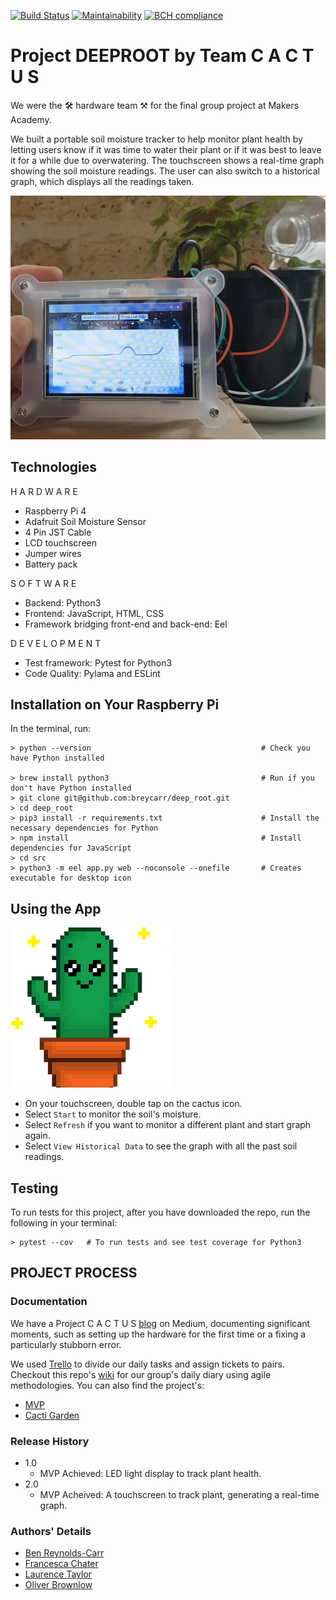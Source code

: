 [![Build Status](https://travis-ci.com/breycarr/deep_root.svg?branch=master)](https://travis-ci.com/breycarr/deep_root) [![Maintainability](https://api.codeclimate.com/v1/badges/3dc1d964235155d65b53/maintainability)](https://codeclimate.com/github/breycarr/deep_root/maintainability) [![BCH compliance](https://bettercodehub.com/edge/badge/breycarr/deep_root?branch=master)](https://bettercodehub.com/)

# Project DEEPROOT by Team C A C T U S
We were the 🛠  hardware team ⚒ for the final group project at Makers Academy.  

We built a portable soil moisture tracker to help monitor plant health by letting users know if it was time to water their plant or if it was best to leave it for a while due to overwatering. The touchscreen shows a real-time graph showing the soil moisture readings. The user can also switch to a historical graph, which displays all the readings taken.

![final](public/images/final.png)

## Technologies 

H A R D W A R E 

* Raspberry Pi 4 
* Adafruit Soil Moisture Sensor
* 4 Pin JST Cable
* LCD touchscreen
* Jumper wires
* Battery pack 

S O F T W A R E 
* Backend: Python3
* Frontend: JavaScript, HTML, CSS
* Framework bridging front-end and back-end: Eel

D E V E L O P M E N T
* Test framework: Pytest for Python3 
* Code Quality: Pylama and ESLint

## Installation on Your Raspberry Pi

In the terminal, run:

```
> python --version                                      # Check you have Python installed

> brew install python3                                  # Run if you don't have Python installed 
> git clone git@github.com:breycarr/deep_root.git
> cd deep_root
> pip3 install -r requirements.txt                      # Install the necessary dependencies for Python
> npm install                                           # Install dependencies for JavaScript 
> cd src
> python3 -m eel app.py web --noconsole --onefile       # Creates executable for desktop icon
```

## Using the App


![Cacti](public/images/app_icon.png_256x256.png)
- On your touchscreen, double tap on the cactus icon.
- Select `Start` to monitor the soil's moisture.
- Select `Refresh` if you want to monitor a different plant and start graph again.
- Select `View Historical Data` to see the graph with all the past soil readings.



## Testing

To run tests for this project, after you have downloaded the repo, run the following in your terminal:

```
> pytest --cov   # To run tests and see test coverage for Python3     
```

## PROJECT PROCESS


### Documentation

We have a Project C A C T U S [blog](https://medium.com/@makers_c_a_c_t_u_s) on Medium, documenting significant moments, such as setting up the hardware for the first time or a fixing a particularly stubborn error.

We used [Trello](https://trello.com/b/DZAhiebz/c-a-c-t-u-s) to divide our daily tasks and assign tickets to pairs. Checkout this repo's [wiki](https://github.com/breycarr/deep_root/wiki) for our group's daily diary using agile methodologies. You can also find the project's:
- [MVP](https://github.com/breycarr/deep_root/wiki/MVP)
- [Cacti Garden](https://github.com/breycarr/deep_root/wiki/Cacti-Garden)


### Release History

* 1.0
    * MVP Achieved: LED light display to track plant health.
* 2.0
    * MVP Acheived: A touchscreen to track plant, generating a real-time graph.


### Authors' Details

* [Ben Reynolds-Carr](https://github.com/breycarr) 
* [Francesca Chater](https://github.com/fetc90) 
* [Laurence Taylor](https://github.com/LaurenceTaylor) 
* [Oliver Brownlow](https://github.com/olliebrownlow)
